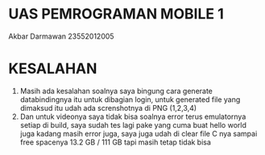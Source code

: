 # UAS PEMROGRAMAN MOBILE 1
 Akbar Darmawan 23552012005
# KESALAHAN
1. Masih ada kesalahan soalnya saya bingung cara generate databindingnya itu untuk dibagian login, untuk generated file yang dimaksud itu udah ada screnshotnya di PNG (1,2,3,4)
2. Dan untuk videonya saya tidak bisa soalnya error terus emulatornya setiap di build, saya sudah tes lagi pake yang cuma buat hello world juga kadang masih error juga, saya juga udah di clear file C nya sampai free spacenya 13.2 GB / 111 GB tapi masih tetap tidak bisa
